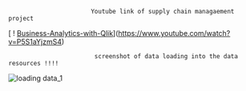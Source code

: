                            Youtube link of supply chain managaement project 

[ ! [Business-Analytics-with-Qlik](https://img.youtube.com/vi/P5S1aYjzmS4/e.jog)](https://www.youtube.com/watch?v=P5S1aYjzmS4)



                            screenshot of data loading into the data resources !!!!

![loading data_1](https://github.com/saikrishna2012/Business-Analytics-with-Qlik/assets/149865763/16be4411-339c-41c2-b1dd-657f54a87f10)




